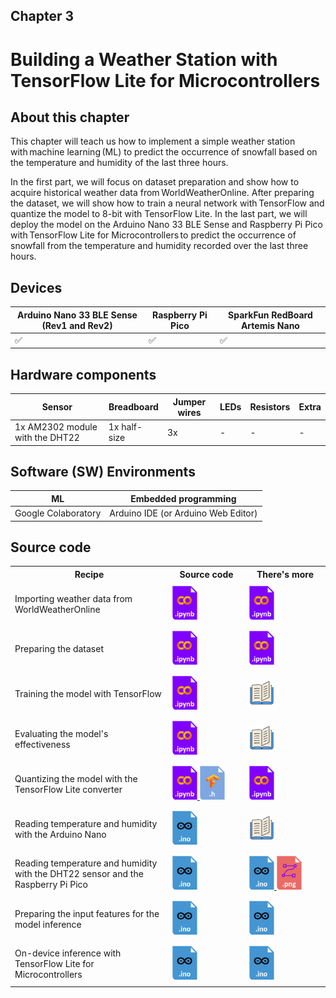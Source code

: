 <h2>Chapter 3</h2>
<h1><b>Building a Weather Station with TensorFlow Lite for Microcontrollers</b></h1>

<h2> About this chapter </h2>

This chapter will teach us how to implement a simple weather station with machine learning (ML) to predict the occurrence of snowfall based on the temperature and humidity of the last three hours.

In the first part, we will focus on dataset preparation and show how to acquire historical weather data from WorldWeatherOnline. After preparing the dataset, we will show how to train a neural network with TensorFlow and quantize the model to 8-bit with TensorFlow Lite. In the last part, we will deploy the model on the Arduino Nano 33 BLE Sense and Raspberry Pi Pico with TensorFlow Lite for Microcontrollers to predict the occurrence of snowfall from the temperature and humidity recorded over the last three hours.

<h2> Devices </h2>

| Arduino Nano 33 BLE Sense (Rev1 and Rev2) | Raspberry Pi Pico | SparkFun RedBoard Artemis Nano |
| ----------- | ---------------------------------------------------------------- | -- |
| ✅ | ✅ | ✅ |

<h2> Hardware components </h2>

| Sensor  | Breadboard | Jumper wires | LEDs | Resistors | Extra |
| --------| -----------| ------------ | ---- | --------- | ----- |
| 1x AM2302 module with the DHT22 | 1x half-size | 3x | - | - | - |

<h2> Software (SW) Environments </h2>

| ML | Embedded programming |
| --------| -------------------- |
| Google Colaboratory | Arduino IDE (or Arduino Web Editor) |

<h2> Source code </h2>

<table class="fixed">
    <col width=50%/>
<tr>
    <th>Recipe</th>
    <th>Source code</th>
    <th>There's more</th>
</tr>
<tr style="height:72px">
    <td>Importing weather data from WorldWeatherOnline</td>
    <td>
        <a href="https://github.com/PacktPublishing/TinyML-Cookbook_2E/blob/main/Chapter03/ColabNotebooks/prepare_model.ipynb">
        <img title="Colab notebook" src="../Imgs/colab_icon.png" width="40">
        </a>
    </td>
    <td>
        <a href="https://github.com/PacktPublishing/TinyML-Cookbook_2E/blob/main/Chapter03/ColabNotebooks/prepare_model.ipynb">
        <img title="Colab notebook" src="../Imgs/colab_icon.png" width="40">
        </a>
    </td>
</tr>
<tr style="height:72px">
    <td>Preparing the dataset</td>
    <td>
        <a href="https://github.com/PacktPublishing/TinyML-Cookbook_2E/blob/main/Chapter03/ColabNotebooks/prepare_model.ipynb">
        <img title="Colab notebook" src="../Imgs/colab_icon.png" width="40">
        </a>
    </td>
    <td>
        <a href="https://github.com/PacktPublishing/TinyML-Cookbook_2E/blob/main/Chapter03/ColabNotebooks/prepare_model.ipynb">
        <img title="Colab notebook" src="../Imgs/colab_icon.png" width="40">
        </a>
    </td>
</tr>
<tr style="height:72px">
    <td>Training the model with TensorFlow </td>
    <td>
        <a href="https://github.com/PacktPublishing/TinyML-Cookbook_2E/blob/main/Chapter03/ColabNotebooks/prepare_model.ipynb">
        <img title="Colab notebook" src="../Imgs/colab_icon.png" width="40">
        </a>
    </td>
    <td>
        <a>
        <img title="More in the book!" src="../Imgs/books_icon.svg" width="40">
        </a>
    </td>
</tr>
<tr style="height:72px">
    <td>Evaluating the model's effectiveness</td>
    <td>
        <a href="https://github.com/PacktPublishing/TinyML-Cookbook_2E/blob/main/Chapter03/ColabNotebooks/prepare_model.ipynb">
        <img title="Colab notebook" src="../Imgs/colab_icon.png" width="40">
        </a>
    </td>
    <td>
        <a>
        <img title="More in the book!" src="../Imgs/books_icon.svg" width="40">
        </a>
    </td>
</tr>
<tr style="height:72px">
    <td>Quantizing the model with the TensorFlow Lite converter</td>
    <td>
        <a href="https://github.com/PacktPublishing/TinyML-Cookbook_2E/blob/main/Chapter03/ColabNotebooks/prepare_model.ipynb">
        <img title="Colab notebook" src="../Imgs/colab_icon.png" width="40">
        </a>
        <a href="https://github.com/PacktPublishing/TinyML-Cookbook_2E/blob/main/Chapter03/Artifacts/model.h">
        <img title="ML model as C header file" src="../Imgs/ml_icon.png" width="40">
        </a>
    </td>
    <td>
        <a href="https://github.com/PacktPublishing/TinyML-Cookbook_2E/blob/main/Chapter03/ColabNotebooks/prepare_model.ipynb">
        <img title="Colab notebook" src="../Imgs/colab_icon.png" width="40">
        </a>
    </td>
</tr>
<tr style="height:72px">
    <td>Reading temperature and humidity with the Arduino Nano</td>
    <td>
        <a href="https://github.com/PacktPublishing/TinyML-Cookbook_2E/blob/main/Chapter03/ArduinoSketches/06_sensor_arduino_nano.ino">
        <img title="Sketch for Arduino Nano 33 BLE Sense" src="../Imgs/arduino_sketch_icon.png" width="40">
        </a>
    </td>
    <td>
        <a>
        <img title="More in the book!" src="../Imgs/books_icon.svg" width="40">
        </a>
    </td>
</tr>
<tr style="height:72px">
    <td>Reading temperature and humidity with the DHT22 sensor and the Raspberry Pi Pico</td>
    <td>
        <a href="https://github.com/PacktPublishing/TinyML-Cookbook_2E/blob/main/Chapter03/ArduinoSketches/07_sensor_rasp_pico.ino">
        <img title="Sketch for Raspberry Pi Pico" src="../Imgs/arduino_sketch_icon.png" width="40">
        </a>
    </td>
    <td>
        <a href="https://github.com/PacktPublishing/TinyML-Cookbook_2E/blob/main/Chapter03/ArduinoSketches/More/07_sensor_sparkfun_artemis_nano.ino">
        <img title="Sketch for SparkFun RedBoard Artemis Nano" src="../Imgs/arduino_sketch_icon.png" width="40">
        </a>
        <a href="https://github.com/PacktPublishing/TinyML-Cookbook_2E/blob/main/Chapter03/ArduinoSketches/More/07_schematic_sparkfun_artemis_nano.png">
        <img title="Schematic for SparkFun RedBoard Artemis Nano" src="../Imgs/schematic_icon.png"  width="40">
    </td>
</tr>
<tr style="height:72px">
    <td>Preparing the input features for the model inference</td>
    <td>
        <a href="https://github.com/PacktPublishing/TinyML-Cookbook_2E/blob/main/Chapter03/ArduinoSketches/08_input_features.ino">
        <img title="Sketch for Arduino Nano 33 BLE Sense and Raspberry Pi Pico" src="../Imgs/arduino_sketch_icon.png" width="40">
        </a>
    </td>
    <td>
        <a href="https://github.com/PacktPublishing/TinyML-Cookbook_2E/blob/main/Chapter03/ArduinoSketches/More/08_input_features_sparkfun_artemis_nano.ino">
        <img title="Sketch for SparkFun RedBoard Artemis Nano" src="../Imgs/arduino_sketch_icon.png" width="40">
        </a>
    </td>
</tr>
<tr style="height:72px">
    <td>On-device inference with TensorFlow Lite for Microcontrollers</td>
    <td>
        <a href="https://github.com/PacktPublishing/TinyML-Cookbook_2E/blob/main/Chapter03/ArduinoSketches/09_classifier.ino">
        <img title="Sketch for SparkFun RedBoard Artemis Nano" src="../Imgs/arduino_sketch_icon.png" width="40">
        </a>
    </td>
    <td>
        <a href="https://github.com/PacktPublishing/TinyML-Cookbook_2E/blob/main/Chapter03/ArduinoSketches/More/09_classifier_sparkfun_artemis_nano.ino">
        <img title="Sketch for SparkFun RedBoard Artemis Nano" src="../Imgs/arduino_sketch_icon.png" width="40">
        </a>
    </td>
</tr>
</table>